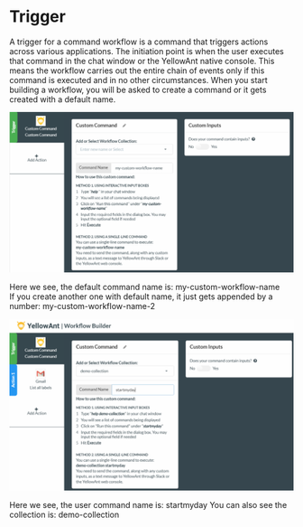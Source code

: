 # Trigger

A trigger for a command workflow is a command that triggers actions across various applications. The initiation point is when the user executes that command in the chat window or the YellowAnt native console. This means the workflow carries out the entire chain of events only if this command is executed and in no other circumstances. When you start building a workflow, you will be asked to create a command or it gets created with a default name.  


![](../../../.gitbook/assets/image%20%2820%29.png)

Here we see, the default command name is: my-custom-workflow-name  
If you create another one with default name, it just gets appended by a number: my-custom-workflow-name-2

![](../../../.gitbook/assets/image%20%28171%29.png)

  
 Here we see, the user command name is: startmyday You can also see the collection is: demo-collection

